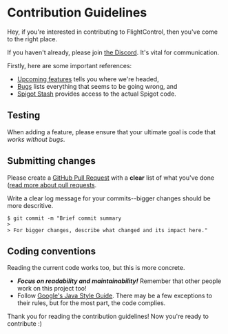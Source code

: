 # Contribution Guidelines

Hey, if you're interested in contributing to FlightControl, then you've come to the right place.

If you haven't already, please join [the Discord](https://spazzinq.org/discord). It's vital for communication.

Firstly, here are some important references:

  * [Upcoming features](https://github.com/Spazzinq/FlightControl/projects/1) tells you where we're headed,
  * [Bugs](https://github.com/Spazzinq/FlightControl/projects/2) lists everything that seems to be going wrong, and
  * [Spigot Stash](https://hub.spigotmc.org/stash/projects/SPIGOT) provides access to the actual Spigot code.

## Testing

When adding a feature, please ensure that your ultimate goal is code that *works without bugs*.

## Submitting changes

Please create a [GitHub Pull Request](https://github.com/Spazzinq/FlightControl/pulls) with a **clear** list of what you've done ([read more about pull requests](http://help.github.com/pull-requests/).

Write a clear log message for your commits--bigger changes should be more descritive.

    $ git commit -m "Brief commit summary
    > 
    > For bigger changes, describe what changed and its impact here."

## Coding conventions

Reading the current code works too, but this is more concrete.
  * ***Focus on readability and maintainability!*** Remember that other people work on this project too!
  * Follow [Google's Java Style Guide](https://google.github.io/styleguide/javaguide.html#s3.3.1-wildcard-imports). There may be a few exceptions to their rules, but for the most part, the code complies.

Thank you for reading the contribution guidelines! Now you're ready to contribute :)
